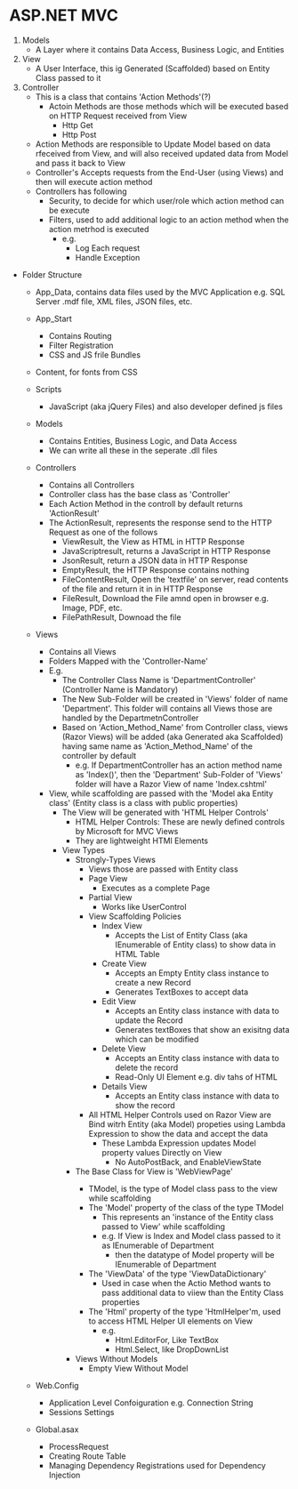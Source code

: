 ﻿# ASP.NET MVC

1. Models
	- A Layer where it contains Data Access, Business Logic, and Entities
2. View
	- A User Interface, this ig Generated (Scaffolded) based on Entity Class passed to it
3. Controller
	- This is a class that contains 'Action Methods'(?)
		- Actoin Methods are those methods which will be executed based on HTTP Request received from View
			- Http Get
			- Http Post
	- Action Methods are responsible to Update Model based on data rfeceived from View, and will also received updated data from Model and pass it back to View
	- Controller's Accepts requests from the End-User (using Views) and then will execute action method
	- Controllers has following
		- Security, to decide for which user/role which action method can be execute
		- Filters, used to add additional logic to an action method when the action metrhod is executed 
			- e.g.
				- Log Each request
				- Handle Exception
- Folder Structure
	- App_Data, contains data files used by the MVC Application e.g. SQL Server .mdf file, XML files, JSON files, etc.
	- App_Start
		- Contains Routing
		- Filter Registration
		- CSS and JS frile Bundles
	- Content, for fonts from CSS
	- Scripts
		- JavaScript (aka jQuery Files) and also developer defined js files

	- Models
		- Contains Entities, Business Logic, and Data Access
		- We can write all these in the seperate .dll files
	- Controllers
		- Contains all Controllers
		- Controller class has the base class as 'Controller'
		- Each Action Method in the controll by default returns 'ActionResult'
		- The ActionResult, represents the response send to the HTTP Request as one of the follows
			- ViewResult, the View as HTML in HTTP Response
			- JavaScriptresult, returns a JavaScript  in HTTP Response
			- JsonResult, return a JSON data in HTTP Response
			- EmptyResult, the HTTP Response contains nothing
			- FileContentResult, Open the 'textfile' on server, read contents of the file and return it in in HTTP Response
			- FileResult, Download the File amnd open in browser e.g. Image, PDF, etc.
			- FilePathResult, Downoad the file
	- Views
		- Contains all Views
		- Folders Mapped with the 'Controller-Name'
		- E.g.
			- The Controller Class Name is 'DepartmentController' (Controller Name is Mandatory)
			- The New Sub-Folder will be created in 'Views' folder of name 'Department'. This folder will contains all Views those are handled by the DepartmetnController
			- Based on 'Action_Method_Name' from Controller class, views (Razor Views) will be added (aka Generated aka Scaffolded) having same name as 'Action_Method_Name' of the controller by default
				- e.g. If DepartmentController has an action method name as 'Index()', then the 'Department' Sub-Folder of 'Views' folder will have a Razor View of name 'Index.cshtml'
		- View, while scaffolding are passed with the 'Model aka Entity class' (Entity class is a class with public properties)	
			- The View will be generated with 'HTML Helper Controls'
				- HTML Helper Controls: These are newly defined controls by Microsoft for MVC Views
				- They are lightweight HTMl Elements
			- View Types
				- Strongly-Types Views
					- Views those are passed with Entity class
					- Page View
						- Executes as a complete Page
					- Partial View
						- Works like UserControl
					- View Scaffolding Policies
						- Index View
							- Accepts the List of Entity Class (aka IEnumerable of Entity class) to show data in HTML Table
						- Create View
							- Accepts an Empty Entity class instance to create a new Record
							- Generates TextBoxes to accept data
						- Edit View
							- Accepts an  Entity class instance with data to update the Record
							- Generates textBoxes that show an exisitng data which can be modified 
						- Delete View
							- Accepts an  Entity class instance with data to delete the record
							- Read-Only UI Element e.g. div tahs of HTML
						- Details View
							- Accepts an  Entity class instance with data to show the record
					- All HTML Helper Controls used on Razor View are Bind witrh Entity (aka Model) propeties using Lambda Expression to show the data and accept the data
						- These Lambda Expression updates Model property values Directly on View
							- No AutoPostBack, and EnableViewState
				- The Base Class for View is 'WebViewPage<TModel>'
					- TModel, is the type of Model class pass to the view while scaffolding
					- The 'Model' property of the class of the type TModel
						- This represents an 'instance of the Entity class passed to View' while scaffolding
						- e.g. If View is Index and Model class passed to it as IEnumerable of Department
							- then the datatype of Model property will be IEnumerable of Department
					- The 'ViewData' of the type 'ViewDataDictionary'
						- Used in case when the Actio Method wants to pass additional data to viiew than the Entity Class properties
					- The 'Html' property of the type 'HtmlHelper'm, used to access HTML Helper UI elements on View
						- e.g.
							- Html.EditorFor, Like TextBox
							- Html.Select, like DropDownList
				- Views Without Models
					- Empty View Without Model
	- Web.Config
		- Application Level Confoiguration e.g. Connection String
		- Sessions Settings
	- Global.asax
		- ProcessRequest
		- Creating Route Table
		- Managing Dependency Registrations used for Dependency Injection

